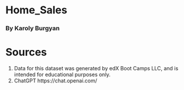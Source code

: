# Home_Sales

### By Karoly Burgyan

# Sources

<ol>
  <li>Data for this dataset was generated by edX Boot Camps LLC, and is intended for educational purposes only.</li>
  <li>ChatGPT https://chat.openai.com/</li>
</ol>
